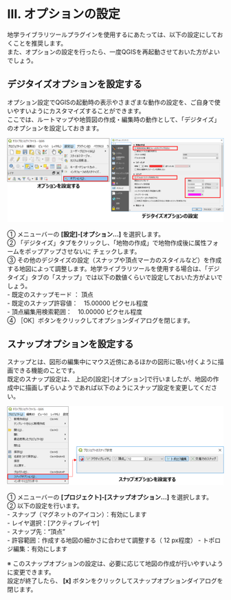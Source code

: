 # Ⅲ. オプションの設定

地学ライブラリツールプラグインを使用するにあたっては、以下の設定にしておくことを推奨します。  
また、オプションの設定を行ったら、一度QGISを再起動させておいた方がよいでしょう。  

## デジタイズオプションを設定する  

オプション設定でQGISの起動時の表示やさまざまな動作の設定を、ご自身で使いやすいようにカスタマイズすることができます。  
ここでは、ルートマップや地質図の作成・編集時の動作として、「デジタイズ」のオプションを設定しておきます。  

![オプション設定](./img/chapter03_01.png)  

①	メニューバーの **[設定]-[オプション...]** を選択します。  
②	「デジタイズ」タブをクリックし、「地物の作成」で地物作成後に属性フォームをポップアップさせないに チェックします。  
③	その他のデジタイズの設定（スナップや頂点マーカのスタイルなど）を作成する地図によって調整します。地学ライブラリツールを使用する場合は、「デジタイズ」タブの「スナップ」では以下の数値くらいで設定しておいた方がよいでしょう。  
    - 既定のスナップモード ： 頂点  
    - 既定のスナップ許容値：　15.00000 ピクセル程度  
    - 頂点編集用検索範囲：　10.00000 ピクセル程度  
④	［OK］ボタンをクリックしてオプションダイアログを閉じます。  

## スナップオプションを設定する  
スナップとは、図形の編集中にマウス近傍にあるほかの図形に吸い付くように描画できる機能のことです。  
既定のスナップ設定は、 上記の[設定]-[オプション]で行いましたが、地図の作成中に描画しずらいようであれば以下のようにスナップ設定を変更してください。

![スナップオプション設定](./img/chapter03_02.png)  

①	メニューバーの **[プロジェクト]-[スナップオプション...]** を選択します。  
②	以下の設定を行います。  
    - スナップ（マグネットのアイコン）：有効にします  
    - レイヤ選択：[アクティブレイヤ]  
    - スナップ先：“頂点”  
    - 許容範囲：作成する地図の細かさに合わせて調整する（ 12 px程度）
    - トポロジ編集：有効にします  

※ このスナップオプションの設定は、必要に応じて地図の作成が行いやすいように変更できます。  
設定が終了したら、 **[x]** ボタンをクリックしてスナップオプションダイアログを閉じます。  

